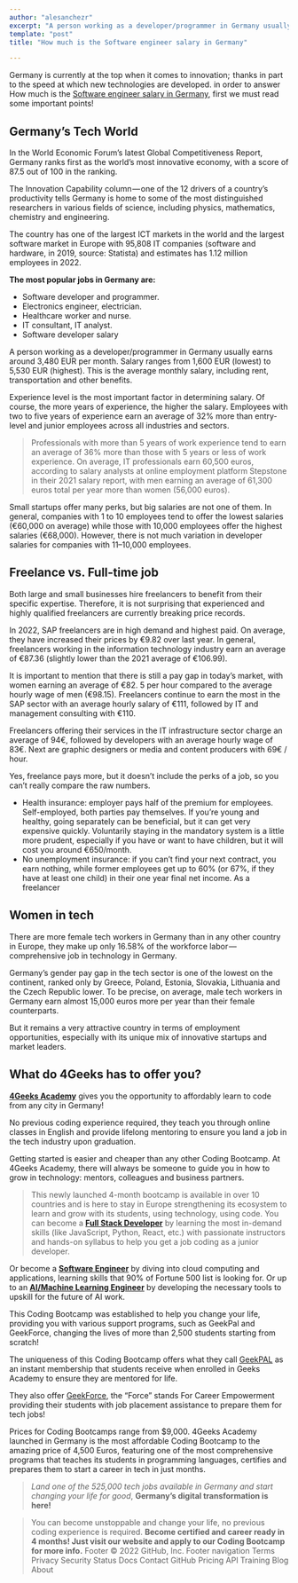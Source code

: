 ```yaml
---
author: "alesanchezr"
excerpt: "A person working as a developer/programmer in Germany usually earns around 3,480 EUR per month. Salary ranges from 1,600 EUR (lowest) to 5,530 EUR (highest). This is the average monthly salary, including rent, transportation and other benefits."
template: "post" 
title: "How much is the Software engineer salary in Germany"

---
```


Germany is currently at the top when it comes to innovation;  thanks in part to the speed at which new technologies are developed. in order to answer How much is the [Software engineer salary in Germany](), first we must read some important points!

## Germany’s Tech World

In the World Economic Forum’s latest Global Competitiveness Report, Germany ranks first as the world’s most innovative economy, with a score of 87.5 out of 100 in the ranking.

The Innovation Capability column — one of the 12 drivers of a country’s productivity tells Germany is home to some of the most distinguished researchers in various fields of science, including physics, mathematics, chemistry and engineering.

The country has one of the largest ICT markets in the world and the largest software market in Europe with 95,808 IT companies (software and hardware, in 2019, source: Statista) and estimates has 1.12 million employees in 2022.

**The most popular jobs in Germany are:**

- Software developer and programmer.
- Electronics engineer, electrician.
- Healthcare worker and nurse.
- IT consultant, IT analyst.
- Software developer salary

A person working as a developer/programmer in Germany usually earns around 3,480 EUR per month. Salary ranges from 1,600 EUR (lowest) to 5,530 EUR (highest). This is the average monthly salary, including rent, transportation and other benefits.

Experience level is the most important factor in determining salary. Of course, the more years of experience, the higher the salary. Employees with two to five years of experience earn an average of 32% more than entry-level and junior employees across all industries and sectors.

> Professionals with more than 5 years of work experience tend to earn an average of 36% more than those with 5 years or less of work experience.
> On average, IT professionals earn 60,500 euros, according to salary analysts at online employment platform Stepstone in their 2021 salary report, with men earning an average of 61,300 euros total per year more than women (56,000 euros).

Small startups offer many perks, but big salaries are not one of them. In general, companies with 1 to 10 employees tend to offer the lowest salaries (€60,000 on average) while those with 10,000 employees offer the highest salaries (€68,000). However, there is not much variation in developer salaries for companies with 11–10,000 employees.

## Freelance vs. Full-time job

Both large and small businesses hire freelancers to benefit from their specific expertise. Therefore, it is not surprising that experienced and highly qualified freelancers are currently breaking price records.

In 2022, SAP freelancers are in high demand and highest paid. On average, they have increased their prices by €9.82 over last year. In general, freelancers working in the information technology industry earn an average of €87.36 (slightly lower than the 2021 average of €106.99).

It is important to mention that there is still a pay gap in today’s market, with women earning an average of €82. 5 per hour compared to the average hourly wage of men (€98.15). Freelancers continue to earn the most in the SAP sector with an average hourly salary of €111, followed by IT and management consulting with €110.

Freelancers offering their services in the IT infrastructure sector charge an average of 94€, followed by developers with an average hourly wage of 83€. Next are graphic designers or media and content producers with 69€ / hour.

Yes, freelance pays more, but it doesn’t include the perks of a job, so you can’t really compare the raw numbers.

- Health insurance: employer pays half of the premium for employees. Self-employed, both parties pay themselves. If you’re young and healthy, going separately can be beneficial, but it can get very expensive quickly. Voluntarily staying in the mandatory system is a little more prudent, especially if you have or want to have children, but it will cost you around €650/month.
- No unemployment insurance: if you can’t find your next contract, you earn nothing, while former employees get up to 60% (or 67%, if they have at least one child) in their one year final net income. As a freelancer

## Women in tech

There are more female tech workers in Germany than in any other country in Europe, they make up only 16.58% of the workforce labor — comprehensive job in technology in Germany.

Germany’s gender pay gap in the tech sector is one of the lowest on the continent, ranked only by Greece, Poland, Estonia, Slovakia, Lithuania and the Czech Republic lower. To be precise, on average, male tech workers in Germany earn almost 15,000 euros more per year than their female counterparts.

But it remains a very attractive country in terms of employment opportunities, especially with its unique mix of innovative startups and market leaders.

## What do 4Geeks has to offer you?

[**4Geeks Academy**](https://4geeksacademy.com/) gives you the opportunity to affordably learn to code from any city in Germany!

No previous coding experience required, they teach you through online classes in English and provide lifelong mentoring to ensure you land a job in the tech industry upon graduation.

Getting started is easier and cheaper than any other Coding Bootcamp. At 4Geeks Academy, there will always be someone to guide you in how to grow in technology: mentors, colleagues and business partners.

> This newly launched 4-month bootcamp is available in over 10 countries and is here to stay in Europe strengthening its ecosystem to learn and grow with its students, using technology, using code.
> You can become a [**Full Stack Developer**](https://4geeksacademy.com/us/coding-bootcamps/full-time-full-stack-developer) by learning the most in-demand skills (like JavaScript, Python, React, etc.) with passionate instructors and hands-on syllabus to help you get a job coding as a junior developer.

Or become a [**Software Engineer**](https://4geeksacademy.com/us/coding-bootcamps/software-engineer-bootcamp) by diving into cloud computing and applications, learning skills that 90% of Fortune 500 list is looking for. Or up to an [**AI/Machine Learning Engineer**](https://4geeksacademy.com/us/coding-bootcamps/machine-learning-engineering) by developing the necessary tools to upskill for the future of AI work.

This Coding Bootcamp was established to help you change your life, providing you with various support programs, such as GeekPal and GeekForce, changing the lives of more than 2,500 students starting from scratch!

The uniqueness of this Coding Bootcamp offers what they call [GeekPAL](https://4geeksacademy.com/us/geekpal-support) as an instant membership that students receive when enrolled in Geeks Academy to ensure they are mentored for life.

They also offer [GeekForce](https://4geeksacademy.com/us/geekforce-career-support), the “Force” stands For Career Empowerment providing their students with job placement assistance to prepare them for tech jobs!

Prices for Coding Bootcamps range from $9,000. 4Geeks Academy launched in Germany is the most affordable Coding Bootcamp to the amazing price of 4,500 Euros, featuring one of the most comprehensive programs that teaches its students in programming languages, certifies and prepares them to start a career in tech in just months.

> *Land one of the 525,000 tech jobs available in Germany and start changing your life for good*, **Germany’s digital transformation is here!**

> You can become unstoppable and change your life, no previous coding experience is required. **Become certified and career ready in 4 months! Just visit our website and apply to our Coding Bootcamp for more info.**
Footer
© 2022 GitHub, Inc.
Footer navigation
Terms
Privacy
Security
Status
Docs
Contact GitHub
Pricing
API
Training
Blog
About